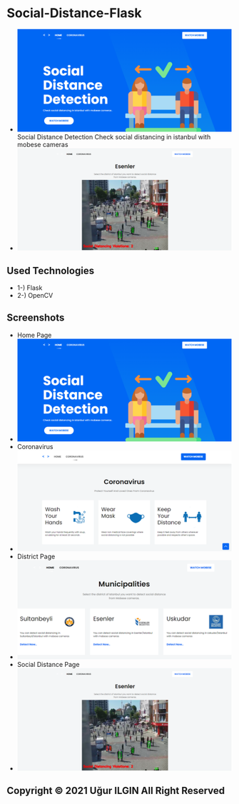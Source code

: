 # Social-Distance-Flask
* ![logo](/SS/1.png)
Social Distance Detection
Check social distancing in istanbul with mobese cameras
* ![logo](/SS/4.png)
## Used Technologies
* 1-) Flask
* 2-) OpenCV

## Screenshots
* Home Page
* ![logo](/SS/1.png)
* Coronavirus 
* ![logo](/SS/2.png)
* District Page
* ![logo](/SS/3.png)
* Social Distance Page
* ![logo](/SS/4.png)
## Copyright © 2021 Uğur ILGIN All Right Reserved

